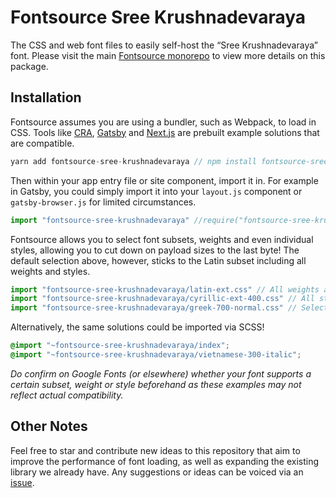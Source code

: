 # Fontsource Sree Krushnadevaraya

The CSS and web font files to easily self-host the “Sree Krushnadevaraya” font. Please visit the main [Fontsource monorepo](https://github.com/DecliningLotus/fontsource) to view more details on this package.

## Installation

Fontsource assumes you are using a bundler, such as Webpack, to load in CSS. Tools like [CRA](https://create-react-app.dev/), [Gatsby](https://www.gatsbyjs.org/) and [Next.js](https://nextjs.org/) are prebuilt example solutions that are compatible.

```javascript
yarn add fontsource-sree-krushnadevaraya // npm install fontsource-sree-krushnadevaraya
```

Then within your app entry file or site component, import it in. For example in Gatsby, you could simply import it into your `layout.js` component or `gatsby-browser.js` for limited circumstances.

```javascript
import "fontsource-sree-krushnadevaraya" //require("fontsource-sree-krushnadevaraya")
```

Fontsource allows you to select font subsets, weights and even individual styles, allowing you to cut down on payload sizes to the last byte! The default selection above, however, sticks to the Latin subset including all weights and styles.

```javascript
import "fontsource-sree-krushnadevaraya/latin-ext.css" // All weights and styles included.
import "fontsource-sree-krushnadevaraya/cyrillic-ext-400.css" // All styles included.
import "fontsource-sree-krushnadevaraya/greek-700-normal.css" // Select either normal or italic.
```

Alternatively, the same solutions could be imported via SCSS!

```scss
@import "~fontsource-sree-krushnadevaraya/index";
@import "~fontsource-sree-krushnadevaraya/vietnamese-300-italic";
```

_Do confirm on Google Fonts (or elsewhere) whether your font supports a certain subset, weight or style beforehand as these examples may not reflect actual compatibility._

## Other Notes

Feel free to star and contribute new ideas to this repository that aim to improve the performance of font loading, as well as expanding the existing library we already have. Any suggestions or ideas can be voiced via an [issue](https://github.com/DecliningLotus/fontsource/issues).

